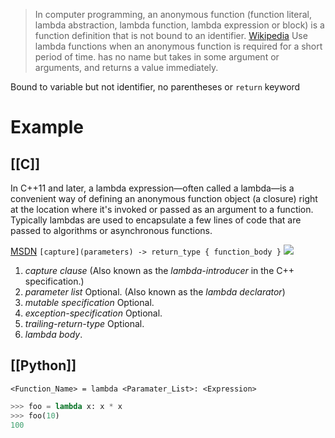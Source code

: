 > In computer programming, an anonymous function (function literal, lambda abstraction, lambda function, lambda expression or block) is a function definition that is not bound to an identifier. [Wikipedia](https://en.wikipedia.org/wiki/Anonymous_function)
> Use lambda functions when an anonymous function is required for a short period of time.
> has no name but takes in some argument or arguments, and returns a value immediately.

Bound to variable but not identifier, no parentheses or `return` keyword
# Example
## [[C]]
In C++11 and later, a lambda expression—often called a lambda—is a convenient way of defining an anonymous function object (a closure) right at the location where it's invoked or passed as an argument to a function.
Typically lambdas are used to encapsulate a few lines of code that are passed to algorithms or asynchronous functions.

[MSDN](https://docs.microsoft.com/en-us/cpp/cpp/lambda-expressions-in-cpp?view=msvc-170)
`[capture](parameters) -> return_type { function_body }`
![](https://s2.loli.net/2022/07/08/voRHn3ZxE9u7WPi.png)
1.  _capture clause_ (Also known as the _lambda-introducer_ in the C++ specification.)
2.  _parameter list_ Optional. (Also known as the _lambda declarator_)
3.  _mutable specification_ Optional.
4.  _exception-specification_ Optional.
5.  _trailing-return-type_ Optional.
6.  _lambda body_.

## [[Python]]
`<Function_Name> = lambda <Paramater_List>: <Expression>`
```python
>>> foo = lambda x: x * x
>>> foo(10)
100
```

